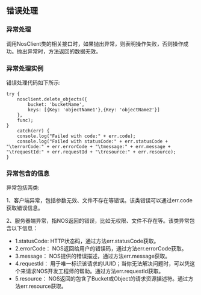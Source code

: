 ## 错误处理

### 异常处理

调用NosClient类的相关接口时，如果抛出异常，则表明操作失败，否则操作成功。抛出异常时，方法返回的数据无效。

### 异常处理实例

错误处理代码如下所示:

    try {
        nosclient.delete_objects({
            bucket: 'bucketName',
            keys: [{Key: 'objectName1'},{Key: 'objectName2'}]
        },
        func);
    }
        catch(err) {
        console.log("Failed with code:" + err.code);
        console.log("Failed with statusCode:" + err.statusCode + "\terrorCode:" + err.errorCode + "\tmessage:" + err.message + "\trequestId:" + err.requestId + "\tresource:" + err.resource);
    }

### 异常包含的信息

异常包括两类:

1、客户端异常，包括参数无效、文件不存在等错误。该类错误可以通过err.code获取错误信息。

2、服务器端异常，指NOS返回的错误，比如无权限、文件不存在等。该类异常包含以下信息：

* 1.statusCode: HTTP状态码，通过方法err.statusCode获取。
* 2.errorCode： NOS返回给用户的错误码，通过方法err.errorCode获取。
* 3.message： NOS提供的错误描述，通过方法err.message获取。
* 4.requestId： 用于唯一标识该请求的UUID；当你无法解决问题时，可以凭这个来请求NOS开发工程师的帮助。通过方法err.requestId获取。
* 5.resource： NOS返回的包含了Bucket或Object的请求资源描述符。通过方法err.resource获取。
